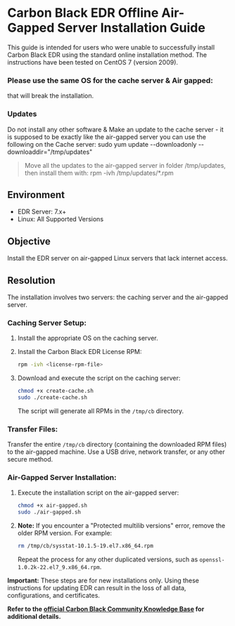 # Carbon Black EDR Offline Air-Gapped Server Installation Guide

This guide is intended for users who were unable to successfully install Carbon Black EDR using the standard online installation method. The instructions have been tested on CentOS 7 (version 2009).
### Please use the same OS for the cache server & Air gapped:
that will break the installation.
### Updates
Do not install any other software & Make an update to the cache server - it is supposed to be exactly like the air-gapped server
you can use the following on the Cache server:
sudo yum update  --downloadonly --downloaddir="/tmp/updates"
> Move all the updates to the air-gapped server in folder /tmp/updates, then install them with:
rpm -ivh /tmp/updates/*.rpm

## Environment
- EDR Server: 7.x+
- Linux: All Supported Versions

## Objective
Install the EDR server on air-gapped Linux servers that lack internet access.

## Resolution
The installation involves two servers: the caching server and the air-gapped server.

### Caching Server Setup:

1. Install the appropriate OS on the caching server.
2. Install the Carbon Black EDR License RPM:

    ```bash
    rpm -ivh <license-rpm-file>
    ```

3. Download and execute the script on the caching server:

    ```bash
    chmod +x create-cache.sh
    sudo ./create-cache.sh
    ```

   The script will generate all RPMs in the `/tmp/cb` directory.

### Transfer Files:
Transfer the entire `/tmp/cb` directory (containing the downloaded RPM files) to the air-gapped machine. Use a USB drive, network transfer, or any other secure method.

### Air-Gapped Server Installation:

1. Execute the installation script on the air-gapped server:

    ```bash
    chmod +x air-gapped.sh
    sudo ./air-gapped.sh
    ```

2. **Note:** If you encounter a "Protected multilib versions" error, remove the older RPM version. For example:

    ```bash
    rm /tmp/cb/sysstat-10.1.5-19.el7.x86_64.rpm
    ```

    Repeat the process for any other duplicated versions, such as `openssl-1.0.2k-22.el7_9.x86_64.rpm`.

**Important:** These steps are for new installations only. Using these instructions for updating EDR can result in the loss of all data, configurations, and certificates.

**Refer to the [official Carbon Black Community Knowledge Base](https://community.carbonblack.com/t5/Knowledge-Base/EDR-How-to-Perform-an-Offline-Air-Gapped-Server-Installation/ta-p/92493) for additional details.**
